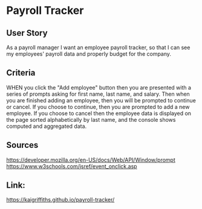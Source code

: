 # Payroll Tracker

## User Story
As a payroll manager I want an employee payroll tracker, so that I can see my employees' payroll data and properly budget for the company.

## Criteria
WHEN you click the "Add employee" button then you are presented with a series of prompts asking for first name, last name, and salary. Then when you are finished adding an employee, then you will be prompted to continue or cancel. If you choose to continue, then you are prompted to add a new employee. If you choose to cancel
then the employee data is displayed on the page sorted alphabetically by last name, and the console shows computed and aggregated data.

## Sources
https://developer.mozilla.org/en-US/docs/Web/API/Window/prompt
https://www.w3schools.com/jsref/event_onclick.asp


## Link: 
https://kaigriffiths.github.io/payroll-tracker/
